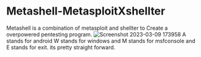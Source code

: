# Metashell-MetasploitXshellter
Metashell is a combination of metasploit and shellter to Create a overpowered pentesting program.
![Screenshot 2023-03-09 173958](https://user-images.githubusercontent.com/77942520/224185142-2199900e-90a9-4731-9970-4eaf8c424af6.png)
A stands for android W stands for windows
and M stands for msfconsole and E stands for exit.
its pretty straight forward.
